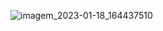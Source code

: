 ![imagem_2023-01-18_164437510](https://user-images.githubusercontent.com/99195094/213279233-2e518af7-fc54-4ed8-afd7-8b9bf07cfc3f.png)
